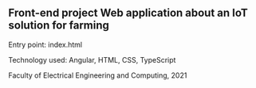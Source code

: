 Front-end project 
Web application about an IoT solution for farming
---------------------------------------------------
Entry point: index.html

Technology used: Angular, HTML, CSS, TypeScript

Faculty of Electrical Engineering and Computing, 2021